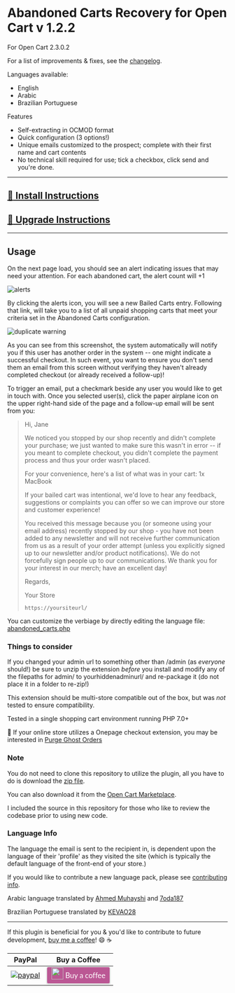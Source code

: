 # Abandoned Carts Recovery for Open Cart v 1.2.2
For Open Cart 2.3.0.2

For a list of improvements & fixes, see the [changelog](changelog.md).

Languages available:
* English
* Arabic
* Brazilian Portuguese

Features
* Self-extracting in OCMOD format
* Quick configuration (3 options!)
* Unique emails customized to the prospect; complete with their first name and cart contents
* No technical skill required for use; tick a checkbox, click send and you're done.

***


## [:link: Install Instructions](installing-instructions.md) ##

## [:link: Upgrade Instructions](upgrade-instructions.md) ##


***

## Usage ##

On the next page load, you should see an alert indicating issues that may need your attention.  For each abandoned cart, the alert count will +1

![alerts](./img/alert.png)

By clicking the alerts icon, you will see a new Bailed Carts entry.  Following that link, will take you to a list of all unpaid shopping carts that meet your criteria set in the Abandoned Carts configuration.

![duplicate warning](./img/duplicate-warning.png)

As you can see from this screenshot, the system automatically will notify you if this user has another order in the system -- one might indicate a successful checkout.  In such event, you want to ensure you don't send them an email from this screen without verifying they haven't already completed checkout (or already received a follow-up)!

To trigger an email, put a checkmark beside any user you would like to get in touch with.  Once you selected user(s), click the paper airplane icon on the upper right-hand side of the page and a follow-up email will be sent from you:
> Hi, Jane
>
> We noticed you stopped by our shop recently and didn't complete your purchase; we just wanted to make sure this wasn't in error -- if you meant to complete checkout, you didn't complete the payment process and thus your order wasn't placed.
>
> For your convenience, here's a list of what was in your cart:
1x MacBook
>
>
> If your bailed cart was intentional, we'd love to hear any feedback, suggestions or complaints you can offer so we can improve our store and customer experience!
>
>
>
> You received this message because you (or someone using your email address) recently stopped by our shop - you have not been added to any newsletter and will not receive further communication from us as a result of your order attempt (unless you explicitly signed up to our newsletter and/or product notifications). We do not forcefully sign people up to our communications.
> We thank you for your interest in our merch; have an excellent day!
>
> Regards,
>
> Your Store
>
> `https://yoursiteurl/`

You can customize the verbiage by directly editing the language file: [abandoned_carts.php](./upload/admin/language/en-gb/extension/module/abandoned_carts.php)

### Things to consider ###
If you changed your admin url to something other  than /admin (as *everyone* should!) be sure to unzip the extension *before* you install and modify any of the filepaths for admin/ to yourhiddenadminurl/ and re-package it (do not place it in a folder to re-zip!)

This extension should be multi-store compatible out of the box, but was *not* tested to ensure compatibility.

Tested in a single shopping cart environment running PHP 7.0+

:ghost: If your online store utilizes a Onepage checkout extension, you may be interested in [Purge Ghost Orders](https://github.com/angela-d/purge-ghost-orders-opencart)

### Note ###
You do not need to clone this repository to utilize the plugin, all you have to do is download the
[zip file](./../../releases).

You can also download it from the [Open Cart Marketplace](https://www.opencart.com/index.php?route=marketplace/extension/info&extension_id=33561).

I included the source in this repository for those who like to review the codebase prior to using new code.

### Language Info ###
The language the email is sent to the recipient in, is dependent upon the language of their 'profile' as they visited the site (which is typically the default language of the front-end of your store.)

If you would like to contribute a new language pack, please see [contributing info](CONTRIBUTING.md).

Arabic language translated by [Ahmed Muhayshi](https://github.com/muhayshi) and [7oda187](https://github.com/7oda187)

Brazilian Portuguese translated by [KEVAO28](https://github.com/KEVAO28)

***

If this plugin is beneficial for you & you'd like to contribute to future development, [buy me a coffee](https://www.buymeacoffee.com/angela)! :smile: :coffee:

| PayPal | Buy a Coffee |
| --- | --- |
| [![paypal](./img/paypal.png)](https://www.paypal.me/angela-d) |  <style>.bmc-button img{width: 27px !important;margin-bottom: 1px !important;box-shadow: none !important;border: none !important;vertical-align: middle !important;}.bmc-button{line-height: 36px !important;height:37px !important;text-decoration: none !important;display:inline-flex !important;color:#ffffff !important;background-color:#BB5794 !important;border-radius: 3px !important;border: 1px solid transparent !important;padding: 0px 9px !important;font-size: 17px !important;letter-spacing:-0.08px !important;;box-shadow: 0px 1px 2px rgba(190, 190, 190, 0.5) !important;-webkit-box-shadow: 0px 1px 2px 2px rgba(190, 190, 190, 0.5) !important;margin: 0 auto !important;font-family:'Lato', sans-serif !important;-webkit-box-sizing: border-box !important;box-sizing: border-box !important;-o-transition: 0.3s all linear !important;-webkit-transition: 0.3s all linear !important;-moz-transition: 0.3s all linear !important;-ms-transition: 0.3s all linear !important;transition: 0.3s all linear !important;}.bmc-button:hover, .bmc-button:active, .bmc-button:focus {-webkit-box-shadow: 0px 1px 2px 2px rgba(190, 190, 190, 0.5) !important;text-decoration: none !important;box-shadow: 0px 1px 2px 2px rgba(190, 190, 190, 0.5) !important;opacity: 0.85 !important;color:#ffffff !important;}</style><a class="bmc-button" target="_blank" href="https://www.buymeacoffee.com/angela"><img src="https://www.buymeacoffee.com/assets/img/BMC-btn-logo.svg" alt="Buy a coffee"><span style="margin-left:5px">Buy a coffee</span></a> |
